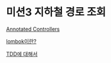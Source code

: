 # 미션3 지하철 경로 조회

[Annotated Controllers](https://github.com/soominsohn/woowacourse-record/blob/7aac3b7c919192f20de1c31f0d7552ec757b7cab/level2/mission3-subwaypath/Annotated%20Controllers.md)

[lombok이란?](https://github.com/soominsohn/woowacourse-record/blob/7aac3b7c919192f20de1c31f0d7552ec757b7cab/level2/mission3-subwaypath/lombok%EC%9D%B4%EB%9E%80.md)

[TDD에 대해서](https://github.com/soominsohn/woowacourse-record/blob/7aac3b7c919192f20de1c31f0d7552ec757b7cab/level2/mission3-subwaypath/TDD%EC%97%90%20%EB%8C%80%ED%95%B4%EC%84%9C.md)  
